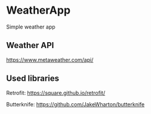 # WeatherApp
Simple weather app

## Weather API

https://www.metaweather.com/api/

## Used libraries

Retrofit: https://square.github.io/retrofit/

Butterknife: https://github.com/JakeWharton/butterknife
